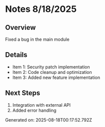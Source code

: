 # Notes 8/18/2025

## Overview
Fixed a bug in the main module

## Details
- Item 1: Security patch implementation
- Item 2: Code cleanup and optimization
- Item 3: Added new feature implementation

## Next Steps
1. Integration with external API
2. Added error handling

Generated on: 2025-08-18T00:17:52.792Z
